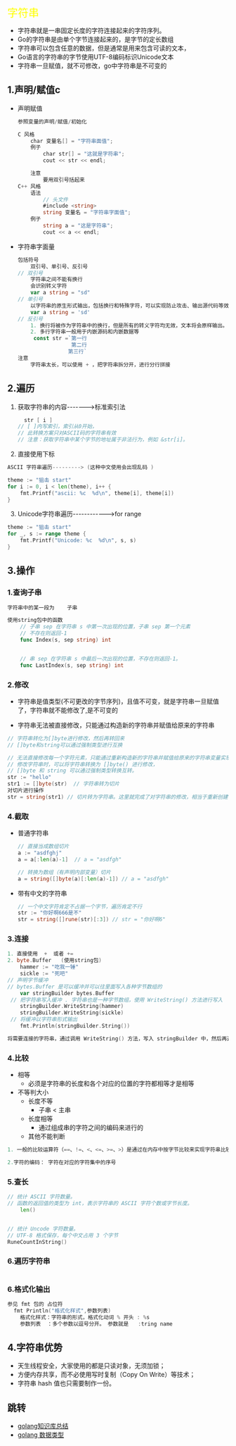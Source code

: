 <font size=5 color= yellow>字符串</font>

*   字符串就是一串固定长度的字符连接起来的字符序列。
*   Go的字符串是由单个字节连接起来的，是字节的定长数组
*   字符串可以包含任意的数据，但是通常是用来包含可读的文本， 
*   Go语言的字符串的字节使用UTF-8编码标识Unicode文本
*   字符串一旦赋值，就不可修改，go中字符串是不可变的

## 1.声明/赋值c

* 声明赋值

    ```go
    参照变量的声明/赋值/初始化
    
    C 风格
    	char 变量名[] = "字符串面值";
    	例子
    		char str[] = "这就是字符串";
    		cout << str << endl;
    
    	注意
    		要用双引号括起来
    C++ 风格
    	语法
    		// 头文件
    		#include <string>
    		string 变量名 = "字符串字面值";
    	例子
    		string a = "这是字符串";
    		cout << a << endl;
    ```

*   字符串字面量

    ```go
    包括符号
    	双引号、单引号、反引号
    // 双引号
    	字符串之间不能有换行
    	会识别转义字符  
    	var a string = "sd"
    // 单引号
    	以字符串的原生形式输出，包括换行和特殊字符，可以实现防止攻击、输出源代码等效果
    	var a string = 'sd'
    // 反引号
    	1. 换行将被作为字符串中的换行，但是所有的转义字符均无效，文本将会原样输出。(以字符串的原生形式输出，可以实现防止攻击、输出源码等效果)
    	2. 多行字符串一般用于内嵌源码和内嵌数据等
    	 const str =`第一行
                 	 第二行
    		   	    第三行`
    注意
    	字符串太长，可以使用 + ，把字符串拆分开，进行分行拼接
    ```


## 2.遍历

1. 获取字符串的内容------->标准索引法

   ```go
     str [ i ]            
   // [ ]内写索引，索引从0开始，
   // 此转换方案只对ASCII码的字符串有效
   // 注意：获取字符串中某个字节的地址属于非法行为，例如 &str[i]。
   ```

2. 直接使用下标  

```go
ASCII 字符串遍历---------> (这种中文使用会出现乱码 )

theme := "狙击 start"
for i := 0, i < len(theme), i++ {
    fmt.Printf("ascii: %c  %d\n", theme[i], theme[i])
}
```

3. Unicode字符串遍历------------>for range

```go
theme := "狙击 start"
for _, s := range theme {
    fmt.Printf("Unicode: %c  %d\n", s, s)
}
```

## 3.操作

### 1.查询子串

```go
字符串中的某一段为    子串

使用string包中的函数
    // 子串 sep 在字符串 s 中第一次出现的位置，子串 sep 第一个元素
	// 不存在则返回-1
    func Index(s, sep string) int


    // 串 sep 在字符串 s 中最后一次出现的位置，不存在则返回-1。
    func LastIndex(s, sep string) int

```

### 2.修改

* 字符串是值类型(不可更改的字节序列)，且值不可变，就是字符串一旦赋值了，字符串就不能修改了,是不可变的

* 字符串无法被直接修改，只能通过构造新的字符串并赋值给原来的字符串

```go
// 字符串转化为[]byte进行修改，然后再转回来
// []byte和string可以通过强制类型进行互换 

// 无法直接修改每一个字符元素，只能通过重新构造新的字符串并赋值给原来的字符串变量实现
// 修改字符串时，可以将字符串转换为 []byte() 进行修改，
// []byte 和 string 可以通过强制类型转换互转。
str := "hello"
str1 := []byte(str)  // 字符串转为切片
对切片进行操作
str = string(str1) // 切片转为字符串。这里就完成了对字符串的修改，相当于重新创建了一个字符串

```

### 4.截取

*   普通字符串

    ```go
    // 直接当成数组切片
    a := "asdfghj"
    a = a[:len(a)-1]  // a = "asdfgh"
    
    // 转换为数组（有声明内部变量）切片
    a = string([]byte(a)[:len(a)-1]) // a = "asdfgh"
    ```

*   带有中文的字符串

    ```go
    // 一个中文字符肯定不占据一个字节，遍历肯定不行
    str := "你好啊666是不"
    str = string([]rune(str)[:3]) // str = "你好啊6"
    ```

    



### 3.连接

```go
1. 直接使用  +  或者 += 
2. byte.Buffer   (使用string包)
	hammer := "吃我一锤"
    sickle := "死吧"
// 声明字节缓冲
// bytes.Buffer 是可以缓冲并可以往里面写入各种字节数组的
    var stringBuilder bytes.Buffer
 // 把字符串写入缓冲 . 字符串也是一种字节数组，使用 WriteString() 方法进行写入
    stringBuilder.WriteString(hammer)
    stringBuilder.WriteString(sickle)
 // 将缓冲以字符串形式输出
    fmt.Println(stringBuilder.String())

将需要连接的字符串，通过调用 WriteString() 方法，写入 stringBuilder 中，然后再通过 stringBuilder.String() 方法将缓冲转换为字符串。
```

### 4.比较

*   相等
    *   必须是字符串的长度和各个对应的位置的字符都相等才是相等
*   不等判大小
    *   长度不等
        *   子串 < 主串
    *   长度相等
        *   通过组成串的字符之间的编码来进行的
    *   其他不能判断

```go
1. 一般的比较运算符（==、!=、<、<=、>=、>）是通过在内存中按字节比较来实现字符串比较的，因此比较的结果是字符串自然编码的顺序。

2.字符的编码： 字符在对应的字符集中的序号
```

### 5.查长

```go
// 统计 ASCII 字符数量。
// 函数的返回值的类型为 int，表示字符串的 ASCII 字符个数或字节长度。
	len() 


// 统计 Uncode 字符数量。
// UTF-8 格式保存，每个中文占用 3 个字节
RuneCountInString()
```

### 6.遍历字符串

```go

```





### 6.格式化输出

```go
参见 fmt 包的 占位符
  fmt Println("格式化样式",参数列表)
	格式化样式：字符串的形式，格式化动词 % 开头 : %s
	参数列表  ：多个参数以逗号分开。 参数就是   :tring name
```



## 4.字符串优势

*    天生线程安全，大家使用的都是只读对象，无须加锁；
*   方便内存共享，而不必使用写时复制（Copy On Write）等技术；
*   字符串 hash 值也只需要制作一份。 

## 跳转

* [golang知识库总结](https://www.cnblogs.com/shulei/p/13426361.html)
* [golang 数据类型](https://www.cnblogs.com/shulei/p/13425813.html)
